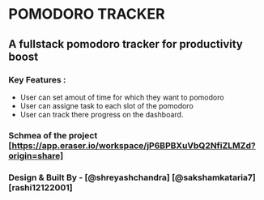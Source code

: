 # POMODORO TRACKER

## A fullstack pomodoro tracker for productivity boost

### Key Features :

- User can set amout of time for which they want to pomodoro
- User can assigne task to each slot of the pomodoro
- User can track there progress on the dashboard.

### Schmea of the project [https://app.eraser.io/workspace/jP6BPBXuVbQ2NfiZLMZd?origin=share]

### Design & Built By - [@shreyashchandra] [@sakshamkataria7] [rashi12122001]
